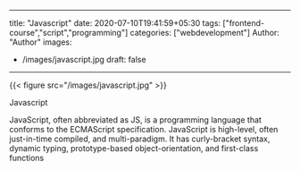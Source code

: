 
---
title: "Javascript"
date: 2020-07-10T19:41:59+05:30
tags: ["frontend-course","script","programming"]
categories: ["webdevelopment"]
Author: "Author"
images:
  - /images/javascript.jpg
draft: false
---

{{< figure src="/images/javascript.jpg" >}}

Javascript

JavaScript, often abbreviated as JS, is a programming language that conforms to the ECMAScript specification. JavaScript is high-level, often just-in-time compiled, and multi-paradigm. It has curly-bracket syntax, dynamic typing, prototype-based object-orientation, and first-class functions